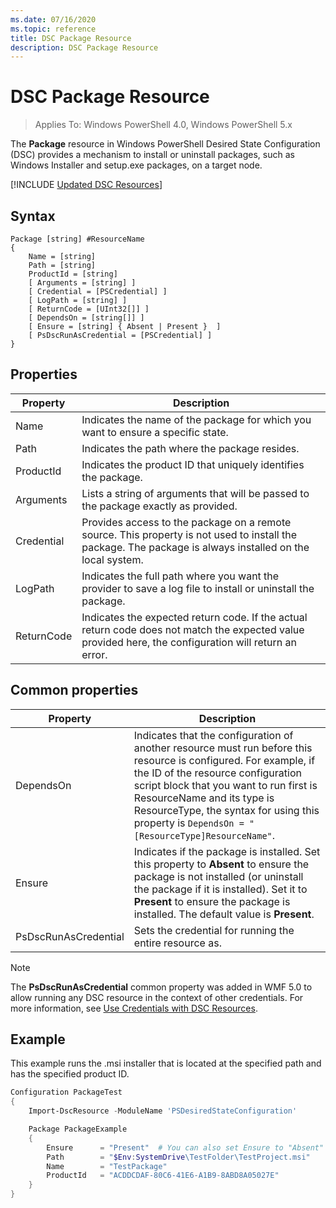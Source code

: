 ```yaml
---
ms.date: 07/16/2020
ms.topic: reference
title: DSC Package Resource
description: DSC Package Resource
---
```

# DSC Package Resource

> Applies To: Windows PowerShell 4.0, Windows PowerShell 5.x

The **Package** resource in Windows PowerShell Desired State Configuration (DSC) provides a
mechanism to install or uninstall packages, such as Windows Installer and setup.exe packages, on a
target node.

[!INCLUDE [Updated DSC Resources](../../../../../includes/dsc-resources.md)]

## Syntax

```Syntax
Package [string] #ResourceName
{
    Name = [string]
    Path = [string]
    ProductId = [string]
    [ Arguments = [string] ]
    [ Credential = [PSCredential] ]
    [ LogPath = [string] ]
    [ ReturnCode = [UInt32[]] ]
    [ DependsOn = [string[]] ]
    [ Ensure = [string] { Absent | Present }  ]
    [ PsDscRunAsCredential = [PSCredential] ]
}
```

## Properties

|Property |Description |
|---|---|
|Name |Indicates the name of the package for which you want to ensure a specific state. |
|Path |Indicates the path where the package resides. |
|ProductId |Indicates the product ID that uniquely identifies the package. |
|Arguments |Lists a string of arguments that will be passed to the package exactly as provided. |
|Credential |Provides access to the package on a remote source. This property is not used to install the package. The package is always installed on the local system. |
|LogPath |Indicates the full path where you want the provider to save a log file to install or uninstall the package. |
|ReturnCode |Indicates the expected return code. If the actual return code does not match the expected value provided here, the configuration will return an error. |

## Common properties

|Property |Description |
|---|---|
|DependsOn |Indicates that the configuration of another resource must run before this resource is configured. For example, if the ID of the resource configuration script block that you want to run first is ResourceName and its type is ResourceType, the syntax for using this property is `DependsOn = "[ResourceType]ResourceName"`. |
|Ensure |Indicates if the package is installed. Set this property to **Absent** to ensure the package is not installed (or uninstall the package if it is installed). Set it to **Present** to ensure the package is installed. The default value is **Present**. |
|PsDscRunAsCredential |Sets the credential for running the entire resource as. |

> [!NOTE]
> The **PsDscRunAsCredential** common property was added in WMF 5.0 to allow running any DSC
> resource in the context of other credentials. For more information, see [Use Credentials with DSC Resources](../../../configurations/runasuser.md).

## Example

This example runs the .msi installer that is located at the specified path and has the specified
product ID.

```powershell
Configuration PackageTest
{
    Import-DscResource -ModuleName 'PSDesiredStateConfiguration'

    Package PackageExample
    {
        Ensure      = "Present"  # You can also set Ensure to "Absent"
        Path        = "$Env:SystemDrive\TestFolder\TestProject.msi"
        Name        = "TestPackage"
        ProductId   = "ACDDCDAF-80C6-41E6-A1B9-8ABD8A05027E"
    }
}
```
